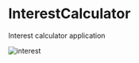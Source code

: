 # InterestCalculator
Interest calculator application

![interest](https://user-images.githubusercontent.com/58330742/183415937-4108a43a-afb0-46f5-8afd-506234137f18.PNG)

